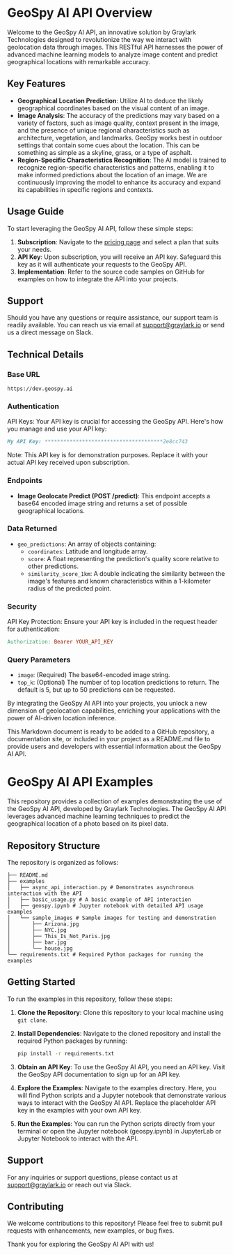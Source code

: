 # GeoSpy AI API Overview

Welcome to the GeoSpy AI API, an innovative solution by Graylark Technologies designed to revolutionize the way we interact with geolocation data through images. This RESTful API harnesses the power of advanced machine learning models to analyze image content and predict geographical locations with remarkable accuracy.

## Key Features

- **Geographical Location Prediction**: Utilize AI to deduce the likely geographical coordinates based on the visual content of an image. 
- **Image Analysis**: The accuracy of the predictions may vary based on a variety of factors, such as image quality, context present in the image, and the presence of unique regional characteristics such as architecture, vegetation, and landmarks. GeoSpy works best in outdoor settings that contain some cues about the location. This can be something as simple as a skyline, grass, or a type of asphalt.
- **Region-Specific Characteristics Recognition**: The AI model is trained to recognize region-specific characteristics and patterns, enabling it to make informed predictions about the location of an image. We are continuously improving the model to enhance its accuracy and expand its capabilities in specific regions and contexts.

## Usage Guide

To start leveraging the GeoSpy AI API, follow these simple steps:

1. **Subscription**: Navigate to the [pricing page](https://dev.geospy.ai/docs/routes/~pricing) and select a plan that suits your needs. 
2. **API Key**: Upon subscription, you will receive an API key. Safeguard this key as it will authenticate your requests to the GeoSpy API.
3. **Implementation**: Refer to the source code samples on GitHub for examples on how to integrate the API into your projects.

## Support

Should you have any questions or require assistance, our support team is readily available. You can reach us via email at support@graylark.io or send us a direct message on Slack.

## Technical Details

### Base URL

```arduino
https://dev.geospy.ai
```

### Authentication

API Keys: Your API key is crucial for accessing the GeoSpy API. Here's how you manage and use your API key:

```markdown
My API Key: **************************************2e8cc743
```

Note: This API key is for demonstration purposes. Replace it with your actual API key received upon subscription.

### Endpoints

- **Image Geolocate Predict (POST /predict)**: This endpoint accepts a base64 encoded image string and returns a set of possible geographical locations.

### Data Returned

- `geo_predictions`: An array of objects containing:
  - `coordinates`: Latitude and longitude array.
  - `score`: A float representing the prediction's quality score relative to other predictions.
  - `similarity_score_1km`: A double indicating the similarity between the image's features and known characteristics within a 1-kilometer radius of the predicted point.

### Security

API Key Protection: Ensure your API key is included in the request header for authentication:

```makefile
Authorization: Bearer YOUR_API_KEY
```

### Query Parameters

- `image`: (Required) The base64-encoded image string.
- `top_k`: (Optional) The number of top location predictions to return. The default is 5, but up to 50 predictions can be requested.

By integrating the GeoSpy AI API into your projects, you unlock a new dimension of geolocation capabilities, enriching your applications with the power of AI-driven location inference.

This Markdown document is ready to be added to a GitHub repository, a documentation site, or included in your project as a README.md file to provide users and developers with essential information about the GeoSpy AI API.

# GeoSpy AI API Examples

This repository provides a collection of examples demonstrating the use of the GeoSpy AI API, developed by Graylark Technologies. The GeoSpy AI API leverages advanced machine learning techniques to predict the geographical location of a photo based on its pixel data.

## Repository Structure

The repository is organized as follows:

```plaintext
├── README.md
├── examples
│   ├── async_api_interaction.py # Demonstrates asynchronous interaction with the API
│   ├── basic_usage.py # A basic example of API interaction
│   ├── geospy.ipynb # Jupyter notebook with detailed API usage examples
│   └── sample_images # Sample images for testing and demonstration
│       ├── Arizona.jpg
│       ├── NYC.jpg
│       ├── This_Is_Not_Paris.jpg
│       ├── bar.jpg
│       └── house.jpg
└── requirements.txt # Required Python packages for running the examples
```

## Getting Started

To run the examples in this repository, follow these steps:

1. **Clone the Repository**: Clone this repository to your local machine using `git clone`.
2. **Install Dependencies**: Navigate to the cloned repository and install the required Python packages by running:

   ```bash
   pip install -r requirements.txt
   ```

3. **Obtain an API Key**: To use the GeoSpy AI API, you need an API key. Visit the GeoSpy API documentation to sign up for an API key.
4. **Explore the Examples**: Navigate to the examples directory. Here, you will find Python scripts and a Jupyter notebook that demonstrate various ways to interact with the GeoSpy AI API. Replace the placeholder API key in the examples with your own API key.
5. **Run the Examples**: You can run the Python scripts directly from your terminal or open the Jupyter notebook (geospy.ipynb) in JupyterLab or Jupyter Notebook to interact with the API.

## Support

For any inquiries or support questions, please contact us at support@graylark.io or reach out via Slack.

## Contributing
We welcome contributions to this repository! Please feel free to submit pull requests with enhancements, new examples, or bug fixes.

Thank you for exploring the GeoSpy AI API with us!
